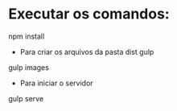 # Executar os comandos:
npm install

- Para criar os arquivos da pasta dist 
gulp

gulp images

- Para iniciar o servidor

gulp serve
